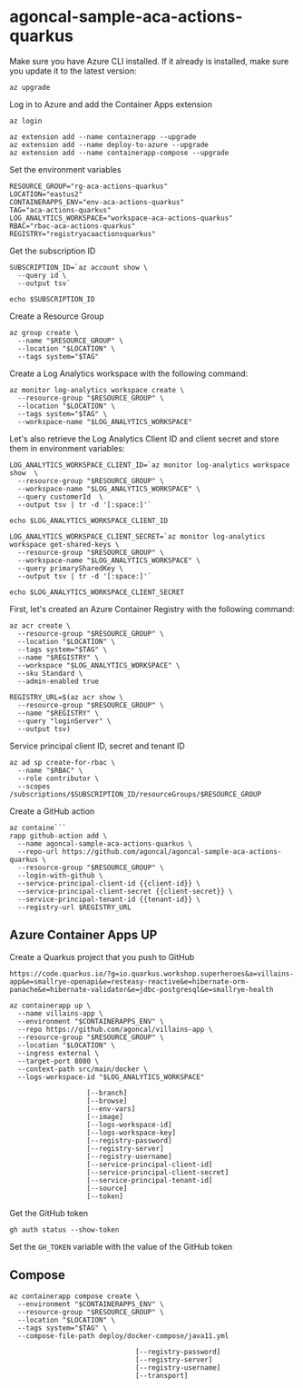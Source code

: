 # agoncal-sample-aca-actions-quarkus

Make sure you have Azure CLI installed. If it already is installed, make sure you update it to the latest version:

```shell
az upgrade
```

Log in to Azure and add the Container Apps extension

```shell
az login

az extension add --name containerapp --upgrade
az extension add --name deploy-to-azure --upgrade
az extension add --name containerapp-compose --upgrade
```

Set the environment variables

```shell
RESOURCE_GROUP="rg-aca-actions-quarkus"
LOCATION="eastus2"
CONTAINERAPPS_ENV="env-aca-actions-quarkus"
TAG="aca-actions-quarkus"
LOG_ANALYTICS_WORKSPACE="workspace-aca-actions-quarkus"
RBAC="rbac-aca-actions-quarkus"
REGISTRY="registryacaactionsquarkus"
```

Get the subscription ID

```shell
SUBSCRIPTION_ID=`az account show \
  --query id \
  --output tsv`
  
echo $SUBSCRIPTION_ID  
```

Create a Resource Group

```shell
az group create \
  --name "$RESOURCE_GROUP" \
  --location "$LOCATION" \
  --tags system="$TAG"
```

Create a Log Analytics workspace with the following command:

```shell
az monitor log-analytics workspace create \
  --resource-group "$RESOURCE_GROUP" \
  --location "$LOCATION" \
  --tags system="$TAG" \
  --workspace-name "$LOG_ANALYTICS_WORKSPACE"
```

Let's also retrieve the Log Analytics Client ID and client secret and store them in environment variables:

```shell
LOG_ANALYTICS_WORKSPACE_CLIENT_ID=`az monitor log-analytics workspace show  \
  --resource-group "$RESOURCE_GROUP" \
  --workspace-name "$LOG_ANALYTICS_WORKSPACE" \
  --query customerId  \
  --output tsv | tr -d '[:space:]'`

echo $LOG_ANALYTICS_WORKSPACE_CLIENT_ID

LOG_ANALYTICS_WORKSPACE_CLIENT_SECRET=`az monitor log-analytics workspace get-shared-keys \
  --resource-group "$RESOURCE_GROUP" \
  --workspace-name "$LOG_ANALYTICS_WORKSPACE" \
  --query primarySharedKey \
  --output tsv | tr -d '[:space:]'`

echo $LOG_ANALYTICS_WORKSPACE_CLIENT_SECRET
```

First, let's created an Azure Container Registry with the following command:

```shell
az acr create \
  --resource-group "$RESOURCE_GROUP" \
  --location "$LOCATION" \
  --tags system="$TAG" \
  --name "$REGISTRY" \
  --workspace "$LOG_ANALYTICS_WORKSPACE" \
  --sku Standard \
  --admin-enabled true
```

```shell
REGISTRY_URL=$(az acr show \
  --resource-group "$RESOURCE_GROUP" \
  --name "$REGISTRY" \
  --query "loginServer" \
  --output tsv)
```


Service principal client ID, secret and tenant ID

```shell
az ad sp create-for-rbac \
  --name "$RBAC" \
  --role contributor \
  --scopes /subscriptions/$SUBSCRIPTION_ID/resourceGroups/$RESOURCE_GROUP
```

Create a GitHub action

```shell
az containe```
rapp github-action add \
  --name agoncal-sample-aca-actions-quarkus \
  --repo-url https://github.com/agoncal/agoncal-sample-aca-actions-quarkus \
  --resource-group "$RESOURCE_GROUP" \
  --login-with-github \
  --service-principal-client-id {{client-id}} \
  --service-principal-client-secret {{client-secret}} \
  --service-principal-tenant-id {{tenant-id}} \
  --registry-url $REGISTRY_URL
```

## Azure Container Apps UP

Create a Quarkus project that you push to GitHub

```shell
https://code.quarkus.io/?g=io.quarkus.workshop.superheroes&a=villains-app&e=smallrye-openapi&e=resteasy-reactive&e=hibernate-orm-panache&e=hibernate-validator&e=jdbc-postgresql&e=smallrye-health
```

```shell
az containerapp up \
  --name villains-app \
  --environment "$CONTAINERAPPS_ENV" \
  --repo https://github.com/agoncal/villains-app \
  --resource-group "$RESOURCE_GROUP" \
  --location "$LOCATION" \
  --ingress external \
  --target-port 8080 \
  --context-path src/main/docker \
  --logs-workspace-id "$LOG_ANALYTICS_WORKSPACE"

                   [--branch]
                   [--browse]
                   [--env-vars]
                   [--image]
                   [--logs-workspace-id]
                   [--logs-workspace-key]
                   [--registry-password]
                   [--registry-server]
                   [--registry-username]
                   [--service-principal-client-id]
                   [--service-principal-client-secret]
                   [--service-principal-tenant-id]
                   [--source]
                   [--token]
```

Get the GitHub token

```shell
gh auth status --show-token
```

Set the `GH_TOKEN` variable with the value of the GitHub token

## Compose

```shell
az containerapp compose create \
  --environment "$CONTAINERAPPS_ENV" \
  --resource-group "$RESOURCE_GROUP" \
  --location "$LOCATION" \
  --tags system="$TAG" \
  --compose-file-path deploy/docker-compose/java11.yml
  
                               [--registry-password]
                               [--registry-server]
                               [--registry-username]
                               [--transport]
```
